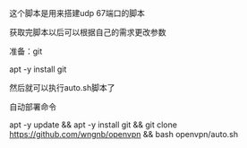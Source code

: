 这个脚本是用来搭建udp 67端口的脚本

获取完脚本以后可以根据自己的需求更改参数

准备：git

apt -y install git

然后就可以执行auto.sh脚本了

自动部署命令

apt -y update && apt -y install git && git clone https://github.com/wngnb/openvpn && bash openvpn/auto.sh
